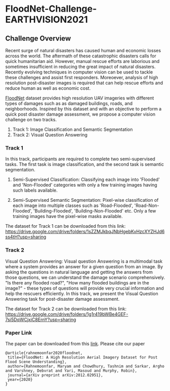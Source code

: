 # FloodNet-Challenge-EARTHVISION2021

## Challenge Overview

Recent surge of natural disasters has caused human and economic losses across the world. 
The aftermath of these catastrophic disasters calls for quick humanitarian aid. However, manual rescue efforts are laborious and sometimes insufficient in reducing the great impact of natural disasters. Recently evolving techniques in computer vision can be used to tackle these challenges and assist first responders. Moreoever, analysis of high resolution post-disaster images is required that can help rescue efforts and reduce human as well as economic cost. 

[FloodNet](https://arxiv.org/abs/2012.02951) dataset provides high resolution UAV imageries with different types of damages such as as damaged buildings, roads, and neighborhoods. Inspired by this dataset and with an objective to perform a quick post disaster damage assessment, we propose a computer vision challenge on two tracks. 

 1. Track 1: Image Classification and Semantic Segmentation
 2. Track 2: Visual Question Answering


### Track 1

In this track, participants are required to complete two semi-supervised tasks. The first task is image classification, and the second task is semantic segmentation.

1. Semi-Supervised Classification: Classifying each image into 'Flooded' and 'Non-Flooded' categories with only a few training images having such labels available.
 
2. Semi-Supervised Semantic Segmentation: Pixel-wise classification of each image into multiple classes such as 'Road-Flooded', 'Road-Non-Flooded', 'Building-Flooded', 'Building-Non-Flooded' etc. Only a few training images have the pixel-wise masks available.

The dataset for Track 1 can be downloaded from this link: https://drive.google.com/drive/folders/1sZZMJkbqJNbHgebKvHzcXYZHJd6ss4tH?usp=sharing

### Track 2

Visual Question Answering: Visual question Answering is a multimodal task where a system provides an answer for a given question from an image. By asking the questions in natural language and getting the answers from those questions, we can understand the damage scenario comprehensively. "Is there any flooded road?", "How many flooded buildings are in the image?" - these types of questions will provide very crucial information and help the rescuers efficiently. In this track, we present the Visual Question Answering task for post-disaster damage assessment.
  
The dataset for Track 2 can be downloaded from this link: https://drive.google.com/drive/folders/1g1r419bWBe4GEF-7si5DqWCjxiC8ErnY?usp=sharing

### Paper Link
The paper can be downloaded from this [link](https://arxiv.org/abs/2012.02951).
Please cite our paper
 ```
@article{rahnemoonfar2020floodnet,
  title={FloodNet: A High Resolution Aerial Imagery Dataset for Post Flood Scene Understanding},
  author={Rahnemoonfar, Maryam and Chowdhury, Tashnim and Sarkar, Argho and Varshney, Debvrat and Yari, Masoud and Murphy, Robin},
  journal={arXiv preprint arXiv:2012.02951},
  year={2020}
}
```

